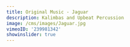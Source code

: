 ```yaml
---
title: Original Music - Jaguar
description: Kalimbas and Upbeat Percussion
image: /cms/images/Jaguar.jpg
vimeoID: '239981342'
showinslider: true
---
```


